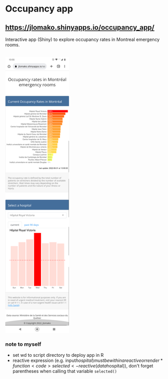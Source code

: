 
# Occupancy app

## <a href = "https://jlomako.shinyapps.io/occupancy_app/">https://jlomako.shinyapps.io/occupancy_app/</a>
Interactive app (Shiny) to explore occupancy rates in Montreal emergency rooms.
<br><br>

<img src="img/Screenshot_20220831-135507.png" alt="screenshot" width=40%>


### note to myself
* set wd to script directory to deploy app in R
* reactive expression (e.g. input$hospital) must be within a reactive or render* function <code>selected <- reactive(data %>% select(Date, occupancy = input$hospital))</code>, don't forget parentheses when calling that variable <code>selected()</code>
